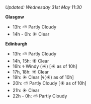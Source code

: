 *Updated: Wednesday 31st May 11:30*

**Glasgow**

* 13h: :partly_sunny: Partly Cloudy
* 14h - 0h: :sunny: Clear

**Edinburgh**

* 13h: :partly_sunny: Partly Cloudy
* 14h, 15h: :sunny: Clear
* 16h: :cyclone: Windy (:sunny:) [:sunny: as of 10h]
* 17h, 18h: :sunny: Clear
* 19h: :sunny: Clear [:cyclone:(:sunny:) as of 10h]
* 20h: :partly_sunny: Partly Cloudy [:sunny: as of 10h]
* 21h: :sunny: Clear
* 22h - 0h: :partly_sunny: Partly Cloudy
